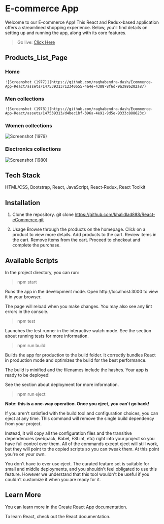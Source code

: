 # E-commerce App
Welcome to our E-commerce App! This React and Redux-based application offers a streamlined shopping experience. Below, you'll find details on setting up and running the app, along with its core features.

> Go live: [Click Here]()


## Products_List_Page

### Home

    ![Screenshot (1977)](https://github.com/raghabendra-dash/Ecommerce-App-React/assets/147539313/12340655-4a4e-4388-8f6d-9a3986202a87)





### Men collections

    ![Screenshot (1978)](https://github.com/raghabendra-dash/Ecommerce-App-React/assets/147539313/d4bec1bf-396a-4e91-9d5e-9333c888623c)





### Women collections

   ![Screenshot (1979)](https://github.com/raghabendra-dash/Ecommerce-App-React/assets/147539313/4ab58d5c-0131-4af9-91b8-af140283efc6)





### Electronics collections 

  ![Screenshot (1980)](https://github.com/raghabendra-dash/Ecommerce-App-React/assets/147539313/0c7bbd4a-e05d-4bb6-8377-e0301ff1fba0)


## Tech Stack
HTML/CSS, Bootstrap, React, JavaScript, React-Redux, React Toolkit

## Installation

1. Clone the repository.
      git clone https://github.com/khalidlad888/React-eCommerce.git

2. Usage Browse through the products on the homepage. Click on a product to view more details. Add   products to the cart. Review items in the cart. Remove items from the cart. Proceed to checkout and complete the purchase.

## Available Scripts

In the project directory, you can run:

> npm start

Runs the app in the development mode.
Open http://localhost:3000 to view it in your browser.

The page will reload when you make changes.
You may also see any lint errors in the console.

> npm test

Launches the test runner in the interactive watch mode.
See the section about running tests for more information.

> npm run build

Builds the app for production to the build folder.
It correctly bundles React in production mode and optimizes the build for the best performance.

The build is minified and the filenames include the hashes.
Your app is ready to be deployed!

See the section about deployment for more information.

> npm run eject

**Note: this is a one-way operation. Once you eject, you can't go back!**

If you aren't satisfied with the build tool and configuration choices, you can eject at any time. This command will remove the single build dependency from your project.

Instead, it will copy all the configuration files and the transitive dependencies (webpack, Babel, ESLint, etc) right into your project so you have full control over them. All of the commands except eject will still work, but they will point to the copied scripts so you can tweak them. At this point you're on your own.

You don't have to ever use eject. The curated feature set is suitable for small and middle deployments, and you shouldn't feel obligated to use this feature. However we understand that this tool wouldn't be useful if you couldn't customize it when you are ready for it.

## Learn More

You can learn more in the Create React App documentation.

To learn React, check out the React documentation.

